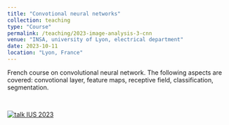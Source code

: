 ```yaml
---
title: "Convotional neural networks"
collection: teaching
type: "Course"
permalink: /teaching/2023-image-analysis-3-cnn
venue: "INSA, university of Lyon, electrical department"
date: 2023-10-11
location: "Lyon, France"
---
```


French course on convolutional neural network. The following aspects are covered: convotional layer, feature maps, receptive field, classification, segmentation.

<br>

[![talk IUS 2023](https://olivier-bernard-creatis.github.io//images//teaching_cnn_2023.png)](https://olivier-bernard-creatis.github.io//files//teaching_cnn_2023.pdf)




